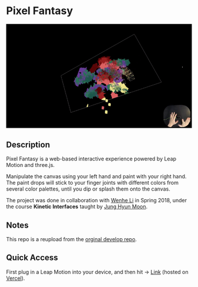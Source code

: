 # Pixel Fantasy

[![Animated Cover](img/cover.gif)](https://www.youtube.com/watch?v=CoZa4juJYbQ)

## Description

Pixel Fantasy is a web-based interactive experience powered by Leap Motion and three.js.

Manipulate the canvas using your left hand and paint with your right hand. The paint drops will stick to your finger joints with different colors from several color palettes, until you dip or splash them onto the canvas.

The project was done in collaboration with [Wenhe Li](https://github.com/WenheLI) in Spring 2018, under the course **Kinetic Interfaces** taught by [Jung Hyun Moon](http://moqn.net/).

## Notes

This repo is a reupload from the [orginal develop repo](https://github.com/WenheLI/PixelFantasy).

## Quick Access

First plug in a Leap Motion into your device, and then hit -> [Link](https://pixel-fantasy.vercel.app/) (hosted on [Vercel](https://vercel.com)).
